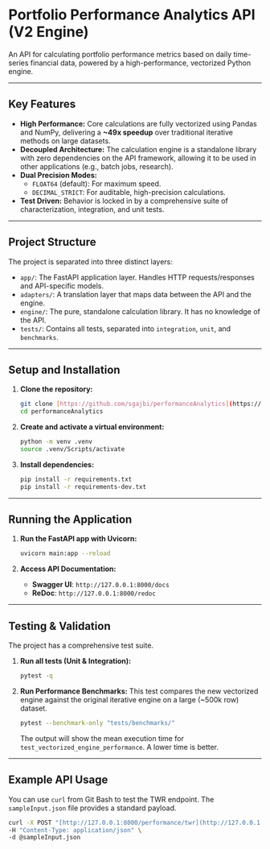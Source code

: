 # Portfolio Performance Analytics API (V2 Engine)

An API for calculating portfolio performance metrics based on daily time-series financial data, powered by a high-performance, vectorized Python engine.

---

## Key Features

-   **High Performance:** Core calculations are fully vectorized using Pandas and NumPy, delivering a **~49x speedup** over traditional iterative methods on large datasets.
-   **Decoupled Architecture:** The calculation engine is a standalone library with zero dependencies on the API framework, allowing it to be used in other applications (e.g., batch jobs, research).
-   **Dual Precision Modes:**
    -   `FLOAT64` (default): For maximum speed.
    -   `DECIMAL_STRICT`: For auditable, high-precision calculations.
-   **Test Driven:** Behavior is locked in by a comprehensive suite of characterization, integration, and unit tests.

---

## Project Structure

The project is separated into three distinct layers:

-   `app/`: The FastAPI application layer. Handles HTTP requests/responses and API-specific models.
-   `adapters/`: A translation layer that maps data between the API and the engine.
-   `engine/`: The pure, standalone calculation library. It has no knowledge of the API.
-   `tests/`: Contains all tests, separated into `integration`, `unit`, and `benchmarks`.

---

## Setup and Installation

1.  **Clone the repository:**
    ```bash
    git clone [https://github.com/sgajbi/performanceAnalytics](https://github.com/sgajbi/performanceAnalytics)
    cd performanceAnalytics
    ```

2.  **Create and activate a virtual environment:**
    ```bash
    python -m venv .venv
    source .venv/Scripts/activate
    ```

3.  **Install dependencies:**
    ```bash
    pip install -r requirements.txt
    pip install -r requirements-dev.txt
    ```

---

## Running the Application

1.  **Run the FastAPI app with Uvicorn:**
    ```bash
    uvicorn main:app --reload
    ```

2.  **Access API Documentation:**
    -   **Swagger UI**: `http://127.0.0.1:8000/docs`
    -   **ReDoc**: `http://127.0.0.1:8000/redoc`

---

## Testing & Validation

The project has a comprehensive test suite.

1.  **Run all tests (Unit & Integration):**
    ```bash
    pytest -q
    ```

2.  **Run Performance Benchmarks:**
    This test compares the new vectorized engine against the original iterative engine on a large (~500k row) dataset.
    ```bash
    pytest --benchmark-only "tests/benchmarks/"
    ```
    The output will show the mean execution time for `test_vectorized_engine_performance`. A lower time is better.

---

## Example API Usage

You can use `curl` from Git Bash to test the TWR endpoint. The `sampleInput.json` file provides a standard payload.

```bash
curl -X POST "[http://127.0.0.1:8000/performance/twr](http://127.0.0.1:8000/performance/twr)" \
-H "Content-Type: application/json" \
-d @sampleInput.json